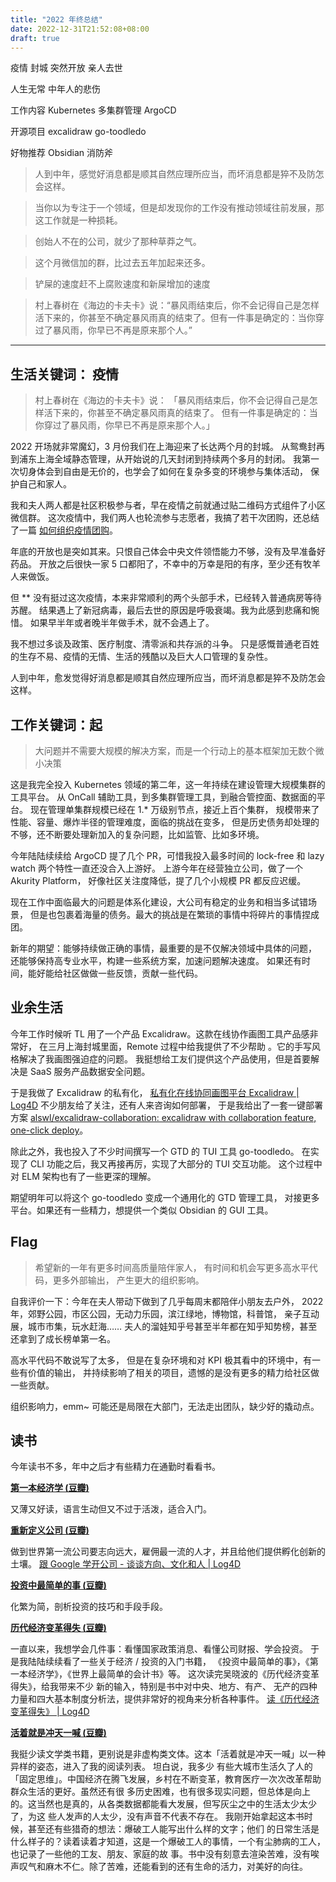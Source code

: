 ```yaml
---
title: "2022 年终总结"
date: 2022-12-31T21:52:08+08:00
draft: true
---
```


疫情
封城
突然开放
亲人去世

人生无常
中年人的悲伤

工作内容
Kubernetes
多集群管理
ArgoCD

开源项目
excalidraw
go-toodledo

好物推荐
Obsidian
消防斧


> 人到中年，感觉好消息都是顺其自然应理所应当，而坏消息都是猝不及防怎会这样。

> 当你以为专注于一个领域，但是却发现你的工作没有推动领域往前发展，那这工作就是一种损耗。

> 创始人不在的公司，就少了那种草莽之气。

> 这个月微信加的群，比过去五年加起来还多。

> 铲屎的速度赶不上腐败速度和新屎增加的速度

> 村上春树在《海边的卡夫卡》说：“暴风雨结束后，你不会记得自己是怎样活下来的，你甚至不确定暴风雨真的结束了。但有一件事是确定的：当你穿过了暴风雨，你早已不再是原来那个人。”



---



## 生活关键词： 疫情

> 村上春树在《海边的卡夫卡》说：
> 「暴风雨结束后，你不会记得自己是怎样活下来的，你甚至不确定暴风雨真的结束了。
> 但有一件事是确定的：当你穿过了暴风雨，你早已不再是原来那个人。」

2022 开场就非常魔幻，3 月份我们在上海迎来了长达两个月的封城。
从鸳鸯封再到浦东上海全域静态管理，从开始说的几天封闭到持续两个多月的封闭。
我第一次切身体会到自由是无价的，也学会了如何在复杂多变的环境参与集体活动，
保护自己和家人。

我和夫人两人都是社区积极参与者，早在疫情之前就通过贴二维码方式组件了小区微信群。
这次疫情中，我们两人也轮流参与志愿者，我搞了若干次团购，还总结了一篇
[如何组织疫情团购](https://docs.qq.com/doc/DVERvclhWZU5oQVBJ)。

年底的开放也是突如其来。只恨自己体会中央文件领悟能力不够，没有及早准备好药品。
开放之后很快一家 5 口都阳了，不幸中的万幸是阳的有序，至少还有牧羊人来做饭。

但 \*\* 没有挺过这次疫情，本来非常顺利的两个头部手术，已经转入普通病房等待苏醒。
结果遇上了新冠病毒，最后去世的原因是呼吸衰竭。我为此感到悲痛和惋惜。
如果早半年或者晚半年做手术，就不会遇上了。

我不想过多谈及政策、医疗制度、清零派和共存派的斗争。
只是感慨普通老百姓的生存不易、疫情的无情、生活的残酷以及巨大人口管理的复杂性。

人到中年，愈发觉得好消息都是顺其自然应理所应当，而坏消息都是猝不及防怎会这样。


## 工作关键词：起

> 大问题并不需要大规模的解决方案，而是一个行动上的基本框架加无数个微小决策

这是我完全投入 Kubernetes 领域的第二年，这一年持续在建设管理大规模集群的工具平台。
从 OnCall 辅助工具，到多集群管理工具，到融合管控面、数据面的平台。
现在管理单集群规模已经在 1.\* 万级别节点，接近上百个集群，
规模带来了性能、容量、爆炸半径的管理难度，面临的挑战在变多，
但是历史债务却处理的不够，还不断要处理新加入的复杂问题，比如监管、比如多环境。


今年陆陆续续给 ArgoCD 提了几个 PR，可惜我投入最多时间的 lock-free 和 lazy watch
两个特性一直还没合入上游好。
上游今年在经营独立公司，做了一个 Akurity Platform，
好像社区关注度降低，提了几个小规模 PR 都反应迟缓。

现在工作中面临最大的问题是体系化建设，大公司有稳定的业务和相当多试错场景，
但是也包裹着海量的债务。最大的挑战是在繁琐的事情中将碎片的事情捏成团。

新年的期望：能够持续做正确的事情，最重要的是不仅解决领域中具体的问题，
还能够保持高专业水平，构建一些系统方案，加速问题解决速度。
如果还有时间，能好能给社区做做一些反馈，贡献一些代码。


## 业余生活

今年工作时候听 TL 用了一个产品 Excalidraw。这款在线协作画图工具产品感非常好，
在三月上海封城里面，Remote 过程中给我提供了不少帮助
。它的手写风格解决了我画图强迫症的问题。
我挺想给工友们提供这个产品使用，但是首要解决是 SaaS 服务产品数据安全问题。

于是我做了 Excalidraw 的私有化，
[私有化在线协同画图平台 Excalidraw | Log4D](https://blog.alswl.com/2022/10/self-hosted-excalidraw/)
不少朋友给了关注，还有人来咨询如何部署，
于是我给出了一套一键部署方案 [alswl/excalidraw-collaboration: excalidraw with collaboration feature, one-click deploy](https://github.com/alswl/excalidraw-collaboration)。

除此之外，我也投入了不少时间撰写一个 GTD 的 TUI 工具 go-toodledo。
在实现了 CLI 功能之后，我又再接再厉，实现了大部分的 TUI 交互功能。
这个过程中对 ELM 架构也有了一些更深的理解。

期望明年可以将这个 go-toodledo 变成一个通用化的 GTD 管理工具，
对接更多平台。如果还有一些精力，想提供一个类似 Obsidian 的 GUI 工具。


## Flag

> 希望新的一年有更多时间高质量陪伴家人，
> 有时间和机会写更多高水平代码，更多外部输出，
> 产生更大的组织影响。

自我评价一下：今年在夫人带动下做到了几乎每周末都陪伴小朋友去户外，
2022 年，郊野公园，市区公园，无动力乐园，滨江绿地，博物馆，科普馆，
亲子互动展，城市市集，玩水赶海……
夫人的溜娃知乎号甚至半年都在知乎知势榜，甚至还拿到了成长榜单第一名。

高水平代码不敢说写了太多，
但是在复杂环境和对 KPI 极其看中的环境中，有一些有价值的输出，
并持续影响了相关的项目，遗憾的是没有更多的精力给社区做一些贡献。

组织影响力，emm~ 可能还是局限在大部门，无法走出团队，缺少好的撬动点。


## 读书

今年读书不多，年中之后才有些精力在通勤时看看书。


**[第一本经济学 (豆瓣)](https://book.douban.com/subject/30176774/)**

又薄又好读，语言生动但又不过于活泼，适合入门。


**[重新定义公司 (豆瓣)](https://book.douban.com/subject/26582822/)**

做到世界第一流公司要志向远大，雇佣最一流的人才，并且给他们提供孵化创新的土壤。
[跟 Google 学开公司 - 谈谈方向、文化和人 | Log4D](https://blog.alswl.com/2022/07/company/)


**[投资中最简单的事 (豆瓣)](https://book.douban.com/subject/26163553/)**

化繁为简，剖析投资的技巧和手段手段。

**[历代经济变革得失 (豆瓣)](https://book.douban.com/subject/24851460/)**

一直以来，我想学会几件事：看懂国家政策消息、看懂公司财报、学会投资。 于是我陆陆续续看了一些关于经济 / 投资的入门书籍，
《投资中最简单的事》，《第一本经济学》，《世界上最简单的会计书》等。 这次读完吴晓波的《历代经济变革得失》，给我带来不少
新的输入，特别是书中对中央、地方、有产、 无产的四种力量和四大基本制度分析法，提供非常好的视角来分析各种事件。
[读《历代经济变革得失》 | Log4D](https://blog.alswl.com/2022/11/economic-revolution-in-china/)


**[活着就是冲天一喊 (豆瓣)](https://book.douban.com/subject/35498378/)**

我挺少读文学类书籍，更别说是非虚构类文体。这本「活着就是冲天一喊」以一种异样的姿态，进入了我的阅读列表。 坦白说，我多少
有些大城市生活久了人的「固定思维」。中国经济在腾飞发展，乡村在不断变革，教育医疗一次次改革帮助群众生活的更好。虽然还有很
多历史困难，也有很多现实问题，但总体是向上的。这当然也是真的，从各类数据都能看大发展，但写灰尘之中的生活太少太少了，为这
些人发声的人太少，没有声音不代表不存在。 我刚开始拿起这本书时候，甚至还有些猎奇的想法：爆破工人能写出什么样的文字；他们
的日常生活是什么样子的？读着读着才知道，这是一个爆破工人的事情，一个有尘肺病的工人，也记录了一些他的工友、朋友、家庭的故
事。书中没有刻意去渲染苦难，没有唉声叹气和麻木不仁。除了苦难，还能看到的还有生命的活力，对美好的向往。

